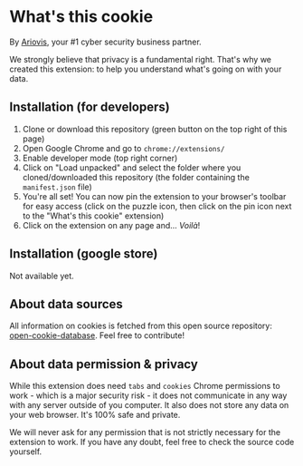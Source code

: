 # What's this cookie

By [Ariovis](https://ariovis.fr), your #1 cyber security business partner.

We strongly believe that privacy is a fundamental right. That's why we created this extension: to help you understand what's going on with your data.

## Installation (for developers)

1. Clone or download this repository (green button on the top right of this page)
2. Open Google Chrome and go to `chrome://extensions/`
3. Enable developer mode (top right corner)
4. Click on "Load unpacked" and select the folder where you cloned/downloaded this repository (the folder containing the `manifest.json` file)
5. You're all set! You can now pin the extension to your browser's toolbar for easy access (click on the puzzle icon, then click on the pin icon next to the "What's this cookie" extension)
6. Click on the extension on any page and... _Voilà_!

## Installation (google store)

Not available yet.

## About data sources

All information on cookies is fetched from this open source repository: [open-cookie-database](https://github.com/jkwakman/Open-Cookie-Database). Feel free to contribute!

## About data permission & privacy

While this extension does need `tabs` and `cookies` Chrome permissions to work - which is a major security risk - it does not communicate in any way with any server outside of you computer. It also does not store any data on your web browser. It's 100% safe and private.

We will never ask for any permission that is not strictly necessary for the extension to work. If you have any doubt, feel free to check the source code yourself.

